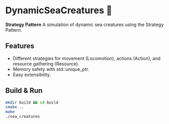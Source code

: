 # DynamicSeaCreatures 🐠

**Strategy Pattern** A simulation of dynamic sea creatures using the Strategy Pattern.

## Features
- Different strategies for movement (Locomotion), actions (Action), and resource gathering (Resource).
- Memory safety with std::unique_ptr.
- Easy extensibility.

## Build & Run
```bash
mkdir build && cd build
cmake ..
make
./sea_creatures
